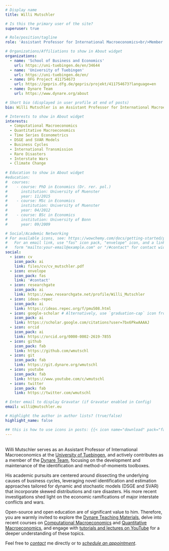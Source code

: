 ```yaml
---
# Display name
title: Willi Mutschler

# Is this the primary user of the site?
superuser: true

# Role/position/tagline
role: 'Assistant Professor for International Macroeconomics<br/>Member of Dynare Team'

# Organizations/Affiliations to show in About widget
organizations:
  - name: 'School of Business and Economics'
    url: https://uni-tuebingen.de/en/34644
  - name: 'University of Tuebingen'
    url: https://uni-tuebingen.de/en/
  - name: DFG Project 411754673
    url: https://gepris.dfg.de/gepris/projekt/411754673?language=en
  - name: Dynare Team
    url: https://www.dynare.org/about

# Short bio (displayed in user profile at end of posts)
bio: Willi Mutschler is an Assistant Professor for International Macroeconomics at University of Tübingen.

# Interests to show in About widget
interests:
  - Computational Macroeconomics
  - Quantitative Macroeconomics
  - Time Series Econometrics
  - DSGE and SVAR Models
  - Business Cycles
  - International Transmission
  - Rare Disasters
  - Interstate Wars
  - Climate Change
  
# Education to show in About widget
#education:
#  courses:
#    - course: PhD in Economics (Dr. rer. pol.)
#      institution: University of Muenster
#      year: 11/2015
#    - course: MSc in Economics
#      institution: University of Muenster
#      year: 04/2012
#    - course: BSc in Economics
#      institution: University of Bonn
#      year: 09/2009

# Social/Academic Networking
# For available icons, see: https://wowchemy.com/docs/getting-started/page-builder/#icons
#   For an email link, use "fas" icon pack, "envelope" icon, and a link in the
#   form "mailto:your-email@example.com" or "/#contact" for contact widget.
social:
  - icon: cv
    icon_pack: ai
    link: files/cv/cv_mutschler.pdf
  - icon: envelope
    icon_pack: fas
    link: '#contact'
  - icon: researchgate
    icon_pack: ai
    link: https://www.researchgate.net/profile/Willi_Mutschler
  - icon: ideas-repec
    icon_pack: ai
    link: https://ideas.repec.org/f/pmu508.html
  - icon: google-scholar # Alternatively, use `graduation-cap` icon from `fas` icon pack
    icon_pack: ai
    link: https://scholar.google.com/citations?user=7bx6PkwAAAAJ
  - icon: orcid
    icon_pack: ai
    link: https://orcid.org/0000-0002-2619-7855
  - icon: github
    icon_pack: fab
    link: https://github.com/wmutschl
  - icon: git
    icon_pack: fab
    link: https://git.dynare.org/wmutschl
  - icon: youtube
    icon_pack: fab
    link: https://www.youtube.com/c/wmutschl
  - icon: twitter
    icon_pack: fab
    link: https://twitter.com/wmutschl

# Enter email to display Gravatar (if Gravatar enabled in Config)
email: willi@mutschler.eu

# Highlight the author in author lists? (true/false)
highlight_name: false

## this is how to use icons in posts: {{< icon name="download" pack="fas" >}}
---
```

</br >Willi Mutschler serves as an Assistant Professor of International Macroeconomics at the [University of Tuebingen](https://uni-tuebingen.de/en/11321), and actively contributes as a member of the [Dynare Team](https://www.dynare.org/about/#team), focusing on the development and maintenance of the identification and method-of-moments toolboxes.

His academic pursuits are centered around dissecting the underlying causes of business cycles, leveraging novel identification and estimation approaches tailored for dynamic and stochastic models (DSGE and SVAR) that incorporate skewed distributions and rare disasters. His more recent investigations shed light on the economic ramifications of major interstate conflicts and wars.

Open-source and open education are of significant value to him. Therefore, you are warmly invited to explore the [Dynare Teaching Materials](dynare), delve into recent courses on [Computational Macroeconomics](https://github.com/wmutschl/Computational-Macroeconomics) and [Quantitative Macroeconomics](https://github.com/wmutschl/Quantitative-Macroeconomics), and engage with [tutorials and lectures on YouTube](https://www.youtube.com/c/wmutschl) for a deeper understanding of these topics.

Feel free to *[contact](#contact)* me directly or to *[schedule an appointment](https://schedule.mutschler.eu)*.